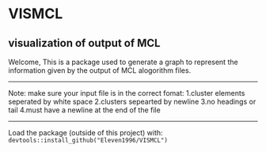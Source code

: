 # VISMCL

## visualization of output of MCL

Welcome,
This is a package used to generate a graph to represent the information given by the output of MCL alogorithm files.

-----------------------------------------------

Note: make sure your input file is in the correct fomat:
1.cluster elements seperated by white space
2.clusters sepearted by newline
3.no headings or tail
4.must have a newline at the end of the file
 
-----------------------------------------------

Load the package (outside of this project) with:
    `devtools::install_github("Eleven1996/VISMCL")`


